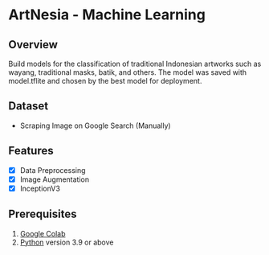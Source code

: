 ArtNesia - Machine Learning
==

## Overview

Build models for the classification of traditional Indonesian artworks such as wayang, traditional masks, batik, and others. The model was saved with model.tflite and chosen by the best model for deployment.

## Dataset 
* Scraping Image on Google Search (Manually)

## Features 

- [x] Data Preprocessing
- [x] Image Augmentation
- [x] InceptionV3

## Prerequisites

1. [Google Colab](https://colab.research.google.com/)
2. [Python](https://www.python.org/downloads/) version 3.9 or above

